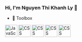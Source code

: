 ### Hi, I'm Nguyen Thi Khanh Ly 👋

- 🧰 Toolbox

<img src="https://cdn.worldvectorlogo.com/logos/react-1.svg" alt="JavaScript Logo" width="40" height="40"/> <img src="https://cdn.worldvectorlogo.com/logos/redux.svg" alt="CSS Logo" width="40" height="40"/>
<img src="https://cdn.worldvectorlogo.com/logos/react-native-1.svg" alt="CSS Logo" width="40" height="40"/>
<img src="https://cdn.worldvectorlogo.com/logos/docker-3.svg" alt="CSS Logo" width="40" height="40"/>
<img src="https://cdn.worldvectorlogo.com/logos/git-icon.svg" alt="CSS Logo" width="40" height="40"/>
